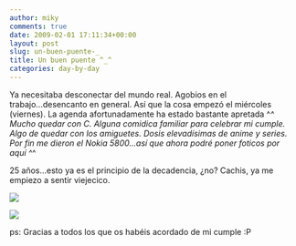 ```yaml
---
author: miky
comments: true
date: 2009-02-01 17:11:34+00:00
layout: post
slug: un-buen-puente-_
title: Un buen puente ^_^
categories: day-by-day
---
```


Ya necesitaba desconectar del mundo real. Agobios en el trabajo...desencanto en general. Así que la cosa empezó el miércoles (viernes). La agenda afortunadamente ha estado bastante apretada ^_^  
Mucho quedar con C. Alguna comidica familiar para celebrar mi cumple. Algo de quedar con los amiguetes. Dosis elevadísimas de anime y series. Por fin me dieron el Nokia 5800...así que ahora podré poner foticos por aquí ^_^  
  
25 años...esto ya es el principio de la decadencia, ¿no? Cachis, ya me empiezo a sentir viejecico.  
  


![](http://www.dosidiotas.com/wp-content/01022009041-300x225.jpg)   


  


![](http://www.dosidiotas.com/wp-content/31012009025-300x225.jpg)  


  
ps: Gracias a todos los que os habéis acordado de mi cumple :P
